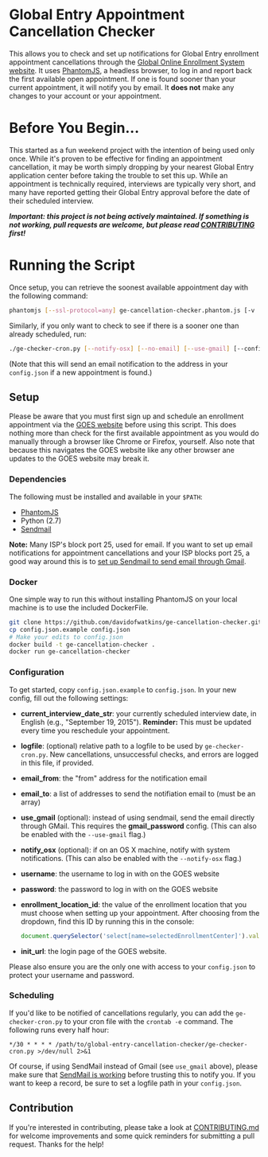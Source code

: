 # Global Entry Appointment Cancellation Checker #

This allows you to check and set up notifications for Global Entry enrollment appointment cancellations through the [Global Online Enrollment System website](https://goes-app.cbp.dhs.gov/). It uses [PhantomJS](http://phantomjs.org/), a headless browser, to log in and report back the first available open appointment. If one is found sooner than your current appointment, it will notify you by email. It **does not** make any changes to your account or your appointment.

# Before You Begin...

This started as a fun weekend project with the intention of being used only once. While it's proven to be effective for finding an appointment cancellation, it may be worth simply dropping by your nearest Global Entry application center before taking the trouble to set this up. While an appointment is technically required, interviews are typically very short, and many have reported getting their Global Entry approval before the date of their scheduled interview.

_**Important: this project is not being actively maintained. If something is not working, pull requests are welcome, but please read [CONTRIBUTING](CONTRIBUTING.md) first!**_

# Running the Script

Once setup, you can retrieve the soonest available appointment day with the following command:

```bash
phantomjs [--ssl-protocol=any] ge-cancellation-checker.phantom.js [-v | --verbose]
```

Similarly, if you only want to check to see if there is a sooner one than already scheduled, run:

```bash
./ge-checker-cron.py [--notify-osx] [--no-email] [--use-gmail] [--config CONFIGFILE]
```

(Note that this will send an email notification to the address in your `config.json` if a new appointment is found.)

## Setup ##

Please be aware that you must first sign up and schedule an enrollment appointment via the [GOES website](https://goes-app.cbp.dhs.gov/) before using this script. This does nothing more than check for the first available appointment as you would do manually through a browser like Chrome or Firefox, yourself. Also note that because this navigates the GOES website like any other browser ane updates to the GOES website may break it.

### Dependencies ###

The following must be installed and available in your `$PATH`:

* [PhantomJS](http://phantomjs.org/)
* Python (2.7)
* [Sendmail](http://en.wikipedia.org/wiki/Sendmail)

**Note:** Many ISP's block port 25, used for email. If you want to set up email notifications for appointment cancellations and your ISP blocks port 25, a good way around this is to [set up Sendmail to send email through Gmail](http://linuxconfig.org/configuring-gmail-as-sendmail-email-relay).

### Docker ###

One simple way to run this without installing PhantomJS on your local machine is to use the included DockerFile.

```bash
git clone https://github.com/davidofwatkins/ge-cancellation-checker.git
cp config.json.example config.json
# Make your edits to config.json
docker build -t ge-cancellation-checker .
docker run ge-cancellation-checker
```

### Configuration ###

To get started, copy `config.json.example` to `config.json`. In your new config, fill out the following settings:

* **current_interview_date_str**: your currently scheduled interview date, in English (e.g., "September 19, 2015"). **Reminder:** This must be updated every time you reschedule your appointment.

* **logfile**: (optional) relative path to a logfile to be used by `ge-checker-cron.py`. New cancellations, unsuccessful checks, and errors are logged in this file, if provided.

* **email_from**: the "from" address for the notification email

* **email_to**: a list of addresses to send the notifiation email to (must be an array)

* **use_gmail** (optional): instead of using sendmail, send the email directly through GMail. This requires the **gmail_password** config. (This can also be enabled with the `--use-gmail` flag.)

* **notify_osx** (optional): if on an OS X machine, notify with system notifications. (This can also be enabled with the `--notify-osx` flag.)

* **username**: the username to log in with on the GOES website

* **password**: the password to log in with on the GOES website

* **enrollment_location_id**: the value of the enrollment location that you must choose when setting up your appointment. After choosing from the dropdown, find this ID by running this in the console:

    ```js
    document.querySelector('select[name=selectedEnrollmentCenter]').value
    ```

* **init_url**: the login page of the GOES website.

Please also ensure you are the only one with access to your `config.json` to protect your username and password.

### Scheduling ###

If you'd like to be notified of cancellations regularly, you can add the `ge-checker-cron.py` to your cron file with the `crontab -e` command. The following runs every half hour:

```
*/30 * * * * /path/to/global-entry-cancellation-checker/ge-checker-cron.py >/dev/null 2>&1
```

Of course, if using SendMail instead of Gmail (see `use_gmail` above), please make sure that [SendMail is working](http://smallbusiness.chron.com/check-sendmail-working-not-linux-49904.html) before trusting this to notify you. If you want to keep a record, be sure to set a logfile path in your `config.json`.

## Contribution ##

If you're interested in contributing, please take a look at [CONTRIBUTING.md](CONTRIBUTING.md) for welcome improvements and some quick reminders for submitting a pull request. Thanks for the help!
